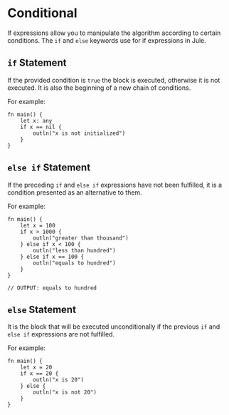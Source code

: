 # Conditional
If expressions allow you to manipulate the algorithm according to certain conditions. The `if` and `else` keywords use for if expressions in Jule. 

## `if` Statement
If the provided condition is `true` the block is executed, otherwise it is not executed. It is also the beginning of a new chain of conditions.

For example:
```jule
fn main() {
    let x: any
    if x == nil {
        outln("x is not initialized")
    }
}
```

## `else if` Statement
If the preceding `if` and `else if` expressions have not been fulfilled, it is a condition presented as an alternative to them.

For example:
```jule
fn main() {
    let x = 100
    if x > 1000 {
        outln("greater than thousand")
    } else if x < 100 {
        outln("less than hundred")
    } else if x == 100 {
        outln("equals to hundred")
    }
}

// OUTPUT: equals to hundred
```

## `else` Statement
It is the block that will be executed unconditionally if the previous `if` and `else if` expressions are not fulfilled.

For example:
```jule
fn main() {
    let x = 20
    if x == 20 {
        outln("x is 20")
    } else {
        outln("x is not 20")
    }
}
```
